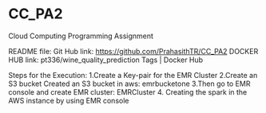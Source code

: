 # CC_PA2
Cloud Computing Programming Assignment


README file: Git Hub link: https://github.com/PrahasithTR/CC_PA2  DOCKER HUB link: pt336/wine_quality_prediction Tags | Docker Hub

Steps for the Execution: 1.Create a Key-pair for the EMR Cluster 2.Create an S3 bucket Created an S3 bucket in aws: emrbucketone 3.Then go to EMR console and create EMR cluster: EMRCluster 4. Creating the spark in the AWS instance by using EMR console
